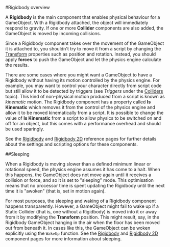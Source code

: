 #Rigidbody overview

A __Rigidbody__ is the main component that enables physical behaviour for a GameObject. With a Rigidbody attached, the object will immediately respond to gravity. If one or more __Collider__ components are also added, the GameObject is moved by incoming collisions.

Since a Rigidbody component takes over the movement of the GameObject it is attached to, you shouldn't try to move it from a script by changing the [Transform](class-Transform) properties such as position and rotation. Instead, you should apply __forces__ to push the GameObject and let the physics engine calculate the results.

There are some cases where you might want a GameObject to have a Rigidbody without having its motion controlled by the physics engine. For example, you may want to control your character directly from script code but still allow it to be detected by triggers (see _Triggers_ under the [Colliders](CollidersOverview) topic). This kind of non-physical motion produced from a script is known as _kinematic_ motion. The Rigidbody component  has a property called __Is Kinematic__ which removes it from the control of the physics engine and allow it to be moved kinematically from a script. It is possible to change the value of __Is Kinematic__ from a script to allow physics to be switched on and off for an object, but this comes with a performance overhead and should be used sparingly.

See the [Rigidbody](class-Rigidbody) and [Rigidbody 2D](class-Rigidbody2D) reference pages for further details about the settings and scripting options for these components.

##Sleeping

When a Rigidbody is moving slower than a defined minimum linear or rotational speed, the physics engine assumes it has come to a halt. When this happens, the GameObject does not move again until it receives a collision or force, and so it is set to "sleeping" mode. This optimisation means that no processor time is spent updating the Rigidbody until the next time it is "awoken" (that is, set in motion again). 

For most purposes, the sleeping and waking of a Rigidbody component happens transparently. However, a GameObject might fail to wake up if a Static Collider (that is, one without a Rigidbody) is moved into it or away from it by modifying the __Transform__ position. This might result, say, in the Rigidbody GameObject hanging in the air when the floor has been moved out from beneath it. In cases like this, the GameObject can be woken explicitly using the `WakeUp` function. See the [Rigidbody](class-Rigidbody) and [Rigidbody 2D](class-Rigidbody2D) component pages for more information about sleeping.